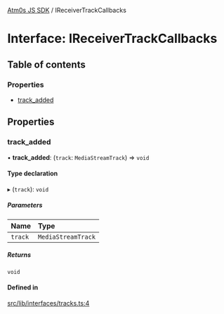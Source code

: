 [Atm0s JS SDK](../README.md) / IReceiverTrackCallbacks

# Interface: IReceiverTrackCallbacks

## Table of contents

### Properties

- [track\_added](IReceiverTrackCallbacks.md#track_added)

## Properties

### track\_added

• **track\_added**: (`track`: `MediaStreamTrack`) => `void`

#### Type declaration

▸ (`track`): `void`

##### Parameters

| Name | Type |
| :------ | :------ |
| `track` | `MediaStreamTrack` |

##### Returns

`void`

#### Defined in

[src/lib/interfaces/tracks.ts:4](https://github.com/8xFF/media-sdk-js/blob/e00c076/src/lib/interfaces/tracks.ts#L4)
